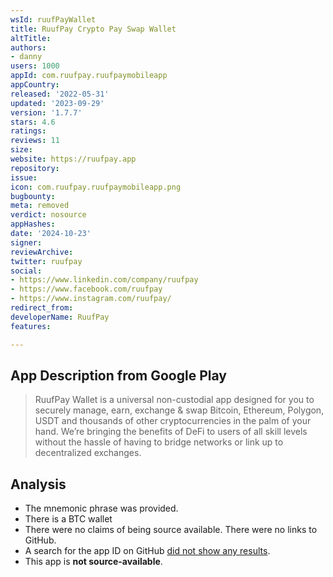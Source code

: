 ```yaml
---
wsId: ruufPayWallet
title: RuufPay Crypto Pay Swap Wallet
altTitle: 
authors:
- danny
users: 1000
appId: com.ruufpay.ruufpaymobileapp
appCountry: 
released: '2022-05-31'
updated: '2023-09-29'
version: '1.7.7'
stars: 4.6
ratings: 
reviews: 11
size: 
website: https://ruufpay.app
repository: 
issue: 
icon: com.ruufpay.ruufpaymobileapp.png
bugbounty: 
meta: removed
verdict: nosource
appHashes: 
date: '2024-10-23'
signer: 
reviewArchive: 
twitter: ruufpay
social:
- https://www.linkedin.com/company/ruufpay
- https://www.facebook.com/ruufpay
- https://www.instagram.com/ruufpay/
redirect_from: 
developerName: RuufPay
features: 

---
```


## App Description from Google Play

  > RuufPay Wallet is a universal non-custodial app designed for you to securely manage, earn, exchange & swap Bitcoin, Ethereum, Polygon, USDT and thousands of other cryptocurrencies in the palm of your hand. We’re bringing the benefits of DeFi to users of all skill levels without the hassle of having to bridge networks or link up to decentralized exchanges.

## Analysis 

- The mnemonic phrase was provided. 
- There is a BTC wallet
- There were no claims of being source available. There were no links to GitHub.
- A search for the app ID on GitHub [did not show any results](https://github.com/search?q=com.ruufpay.ruufpaymobileapp&type=code).
- This app is **not source-available**.